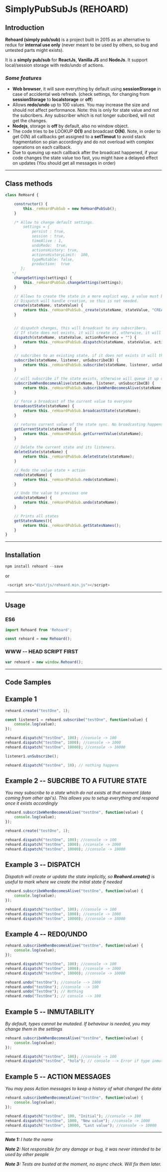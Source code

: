 # SimplyPubSubJs (REHOARD)

## Introduction

**Rehoard (simply pub/sub)** is a project built in 2015 as an alternative to redux for **internal use only** (never meant to be used by others, so bug and untested parts might exists).

It is a **simply pub/sub** for **ReactJs**,  **Vanilla JS** and **NodeJs**. It support local/session storage with redo/undo of actions. 

### *Some features*
* **Web browser**, it will save everything by default using **sessionStorage** in case of accidental web refresh. (check settings, for changing from **sessionStorage** to **localstorage** or **off**)
* Allows **redo/undo** up to 100 values. You may increase the size and should not affect performance. Note: this is only for state value and not the subcribers. Any subscriber which is not longer subcribed, will not get the changes. 
* **Nodejs**, storage is **off** by default, also no window object.
* The code tries to be LOOKUP **O(1)** and broadcast **O(N)**. Note, in order to get O(N) all callbacks get assigned to a **setTimout** to avoid stack fragmentation so plan accordingly and do not overload with complex operations on each callback. 
* Due to queuing up each callback after the broadcast happened, if your code changes the state value too fast, you might have a delayed effect on updates (You should get all messages in order)

---
## Class methods



```javascript
class ReHoard {

    constructor() {
        this._reHoardPubSub = new ReHoardPubSub();
    }

    /* Allow to change default settings. 
        settings = {
            persist : true,
            session : true,
            timeAlive : 1,
            undoRedo:  true,
            actionsHistory: true,
            actionsHistoryLimit:  100,
            typeMutable: false,
            production:  true
       };
   */
    changeSettings(settings) {
        this._reHoardPubSub.changeSettings(settings);
    }

    // Allows to create the state in a more explict way, a value must be passed to determine its type.
    // Dispatch will handle creation, so this is not needed.
    create(stateName, stateValue) {
        return this._reHoardPubSub._create(stateName, stateValue, "CREATION");
    }


    // dispatch changes, this will broadcast to any subscribers.
    // If state does not exists, it will create it, otherwise, it will update its value. 
    dispatch(stateName, stateValue, actionReference = "") {
        return this._reHoardPubSub.dispatch(stateName, stateValue, actionReference);
    }

    // subcribes to an existing state, if it does not exists it will throw an exception. 
    subscribe(stateName, listener, unSubscribeCB) {
        return this._reHoardPubSub.subscribe(stateName, listener, unSubscribeCB);
    }

    // will subscribe if the state exists, otherwise will queue it up once it is created. 
    subscribeWhenBecomesAlive(stateName, listener, unSubscribeCB) {
        return this._reHoardPubSub.subscribeWhenBecomesAlive(stateName, listener, unSubscribeCB);
    }

    // force a broadcast of the current value to everyone
    broadcastState(stateName) {
        return this._reHoardPubSub.broadcastState(stateName);
    }

    // returns current value of the state sync. No broadcasting happens
    getCurrentState(stateName) {
        return this._reHoardPubSub.getCurrentValue(stateName);
    }

    // Delete the current state and its listeners.
    deleteState(stateName) {
        return this._reHoardPubSub.deleteState(stateName);
    }

    // Redo the value state + action 
    redo(stateName) {
        return this._reHoardPubSub.redo(stateName);
    }

    // Undo the value to previous one
    undo(stateName) {
        return this._reHoardPubSub.undo(stateName);
    }

    // Prints all states
    getStatesNames(){
        return this._reHoardPubSub.getStatesNames();
    }
}
```


---

## Installation
```javascript
npm install rehoard --save
```
or 
```javascript
 <script src="dist/js/rehoard.min.js"></script>
```
---
## Usage

### ES6
```javascript
import Rehoard from 'Rehoard';

const rehoard = new Rehoard();
```


### WWW -- HEAD SCRIPT FIRST
```javascript
var rehoard = new window.Rehoard();
```

---
## Code Samples

## Example 1
```javascript
rehoard.create("testOne", 1);

const listener1 = rehoard.subscribe("testOne", function(value) {
    console.log(value);
});

rehoard.dispatch("testOne", 100); //console -> 100
rehoard.dispatch("testOne", 1000); //console -> 1000
rehoard.dispatch("testOne", 10000); //console -> 10000

listener1.unSubscribe();

rehoard.dispatch("testOne", 10); // nothing happens
```

## Example 2 -- SUBCRIBE TO A FUTURE STATE
*You may subscribe to a state which do not exists at that moment (data coming from other api's). This allows you to setup everything and respond once it exists accordingly*
```javascript
rehoard.subscribeWhenBecomesAlive("testOne", function(value) {
    console.log(value);
});

rehoard.create("testOne", 1);

rehoard.dispatch("testOne", 100); //console -> 100
rehoard.dispatch("testOne", 1000); //console -> 1000
rehoard.dispatch("testOne", 10000); //console -> 10000
```


## Example 3 -- DISPATCH
*Dispatch will create or update the state implicitly, so **Reahord.create()** is useful to mark where we create the initial state if needed* 
```javascript
rehoard.subscribeWhenBecomesAlive("testOne", function(value) {
    console.log(value);
});

rehoard.dispatch("testOne", 100); //console -> 100
rehoard.dispatch("testOne", 1000); //console -> 1000
rehoard.dispatch("testOne", 10000); //console -> 10000

```

## Example 4 -- REDO/UNDO

```javascript
rehoard.subscribeWhenBecomesAlive("testOne", function(value) {
    console.log(value);
});

rehoard.dispatch("testOne", 100); //console -> 100
rehoard.dispatch("testOne", 1000); //console -> 1000
rehoard.dispatch("testOne", 10000); //console -> 10000

rehoard.undo("testOne"); //console --> 1000
rehoard.undo("testOne"); //console --> 100
rehoard.undo("TestOne"); // Nothing
rehoard.redo("TestOne"); // console --> 100
```

## Example 5 -- INMUTABILITY
*By default, types cannot be mutaded. If behaviour is needed, you may change them in the settings*
```javascript
rehoard.subscribeWhenBecomesAlive("testOne", function(value) {
    console.log(value);
});

rehoard.dispatch("testOne", 100); //console -> 100
rehoard.dispatch("testOne", "hola"); // console --> Error if type inmutability is ON, otherwise "hola" 
```

## Example 5 -- ACTION MESSAGES
*You may pass Action messages to keep a history of what changed the data*
```javascript
rehoard.subscribeWhenBecomesAlive("testOne", function(value) {
    console.log(value);
});

rehoard.dispatch("testOne", 100, "Initial"); //console -> 100
rehoard.dispatch("testOne", 1000, "New value"); //console -> 1000
rehoard.dispatch("testOne", 10000, "Last value"); //console -> 10000
```


---
***Note 1:** I hate the name*

***Note 2:** Not responsible for any damage or bug, it was never intended to be used by other people*

***Note 3:** Tests are busted at the moment, no async check. Will fix them later.*
